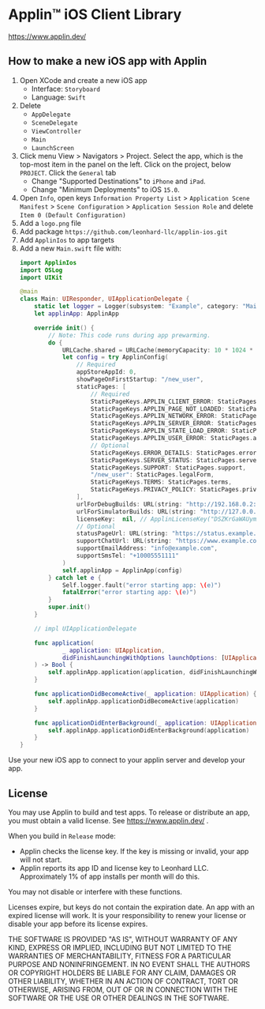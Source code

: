 #  Applin&trade; iOS Client Library

<https://www.applin.dev/>

## How to make a new iOS app with Applin
1. Open XCode and create a new iOS app
   - Interface: `Storyboard`
   - Language: `Swift`
1. Delete
   - `AppDelegate`
   - `SceneDelegate`
   - `ViewController`
   - `Main`
   - `LaunchScreen`
1. Click menu View > Navigators > Project. 
   Select the app, which is the top-most item in the panel on the left.
   Click on the project, below `PROJECT`.
   Click the `General` tab
   - Change "Supported Destinations" to `iPhone` and `iPad`.
   - Change "Minimum Deployments" to iOS `15.0`.
1. Open `Info`, open keys
   `Information Property List` >
   `Application Scene Manifest` >
   `Scene Configuration` >
   `Application Session Role`
   and delete `Item 0 (Default Configuration)`
1. Add a `logo.png` file
1. Add package `https://github.com/leonhard-llc/applin-ios.git`
1. Add `ApplinIos` to app targets
1. Add a new `Main.swift` file with:
   ```swift
   import ApplinIos
   import OSLog
   import UIKit
   
   @main
   class Main: UIResponder, UIApplicationDelegate {
       static let logger = Logger(subsystem: "Example", category: "Main")
       let applinApp: ApplinApp
   
       override init() {
           // Note: This code runs during app prewarming.
           do {
               URLCache.shared = URLCache(memoryCapacity: 10 * 1024 * 1024, diskCapacity: 500 * 1024 * 1024, diskPath: nil)
               let config = try ApplinConfig(
                   // Required
                   appStoreAppId: 0,
                   showPageOnFirstStartup: "/new_user",
                   staticPages: [
                       // Required
                       StaticPageKeys.APPLIN_CLIENT_ERROR: StaticPages.applinClientError,
                       StaticPageKeys.APPLIN_PAGE_NOT_LOADED: StaticPages.pageNotLoaded,
                       StaticPageKeys.APPLIN_NETWORK_ERROR: StaticPages.applinNetworkError,
                       StaticPageKeys.APPLIN_SERVER_ERROR: StaticPages.applinServerError,
                       StaticPageKeys.APPLIN_STATE_LOAD_ERROR: StaticPages.applinStateLoadError,
                       StaticPageKeys.APPLIN_USER_ERROR: StaticPages.applinUserError,
                       // Optional
                       StaticPageKeys.ERROR_DETAILS: StaticPages.errorDetails,
                       StaticPageKeys.SERVER_STATUS: StaticPages.serverStatus,
                       StaticPageKeys.SUPPORT: StaticPages.support,
                       "/new_user": StaticPages.legalForm,
                       StaticPageKeys.TERMS: StaticPages.terms,
                       StaticPageKeys.PRIVACY_POLICY: StaticPages.privacyPolicy,
                   ],
                   urlForDebugBuilds: URL(string: "http://192.168.0.2:8000/")!,
                   urlForSimulatorBuilds: URL(string: "http://127.0.0.1:8000/")!,
                   licenseKey:  nil, // ApplinLicenseKey("DSZKrGaWAUymZXezLAA,https://app.example.com/"),
                   // Optional
                   statusPageUrl: URL(string: "https://status.example.com/")!,
                   supportChatUrl: URL(string: "https://www.example.com/support")!,
                   supportEmailAddress: "info@example.com",
                   supportSmsTel: "+10005551111"
               )
               self.applinApp = ApplinApp(config)
           } catch let e {
               Self.logger.fault("error starting app: \(e)")
               fatalError("error starting app: \(e)")
           }
           super.init()
       }
   
       // impl UIApplicationDelegate
   
       func application(
               _ application: UIApplication,
               didFinishLaunchingWithOptions launchOptions: [UIApplication.LaunchOptionsKey: Any]?
       ) -> Bool {
           self.applinApp.application(application, didFinishLaunchingWithOptions: launchOptions)
       }
   
       func applicationDidBecomeActive(_ application: UIApplication) {
           self.applinApp.applicationDidBecomeActive(application)
       }
   
       func applicationDidEnterBackground(_ application: UIApplication) {
           self.applinApp.applicationDidEnterBackground(application)
       }
   }
   ```

Use your new iOS app to connect to your applin server and develop your app.

## License
You may use Applin to build and test apps.
To release or distribute an app, you must obtain a valid license.
See https://www.applin.dev/ .

When you build in `Release` mode:
- Applin checks the license key.  If the key is missing or invalid, your app will not start.
- Applin reports its app ID and license key to Leonhard LLC.  Approximately 1% of app installs per month will do this.

You may not disable or interfere with these functions.

Licenses expire, but keys do not contain the expiration date.  An app with an expired license will work.
It is your responsibility to renew your license or disable your app before its license expires.

THE SOFTWARE IS PROVIDED "AS IS", WITHOUT WARRANTY OF ANY KIND, EXPRESS OR
IMPLIED, INCLUDING BUT NOT LIMITED TO THE WARRANTIES OF MERCHANTABILITY,
FITNESS FOR A PARTICULAR PURPOSE AND NONINFRINGEMENT. IN NO EVENT SHALL THE
AUTHORS OR COPYRIGHT HOLDERS BE LIABLE FOR ANY CLAIM, DAMAGES OR OTHER
LIABILITY, WHETHER IN AN ACTION OF CONTRACT, TORT OR OTHERWISE, ARISING FROM,
OUT OF OR IN CONNECTION WITH THE SOFTWARE OR THE USE OR OTHER DEALINGS IN THE
SOFTWARE.
